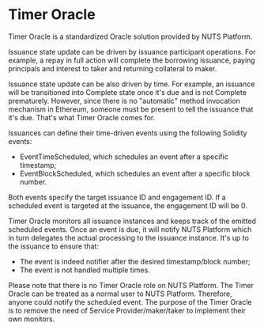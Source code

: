 # Timer Oracle

Timer Oracle is a standardized Oracle solution provided by NUTS Platform.

Issuance state update can be driven by issuance participant operations. For example, a repay in full action will complete the borrowing issuance, paying principals and interest to taker and returning collateral to maker.

Issuance state update can be also driven by time. For example, an issuance will be transitioned into Complete state once it's due and is not Complete prematurely. However, since there is no "automatic" method invocation mechanism in Ethereum, someone must be present to tell the issuance that it's due. That's what Timer Oracle comes for.

Issuances can define their time-driven events using the following Solidity events:

* EventTimeScheduled, which schedules an event after a specific timestamp;
* EventBlockScheduled, which schedules an event after a specific block number.

Both events specify the target issuance ID and engagement ID. If a scheduled event is targeted at the issuance, the engagement ID will be 0.

Timer Oracle monitors all issuance instances and keeps track of the emitted scheduled events. Once an event is due, it will notify NUTS Platform which in turn delegates the actual processing to the issuance instance. It's up to the issuance to ensure that:

* The event is indeed notifier after the desired timestamp/block number;
* The event is not handled multiple times.

Please note that there is no Timer Oracle role on NUTS Platform. The Timer Oracle can be treated as a normal user to NUTS Platform. Therefore, anyone could notify the scheduled event. The purpose of the Timer Oracle is to remove the need of Service Provider/maker/taker to implement their own monitors.

